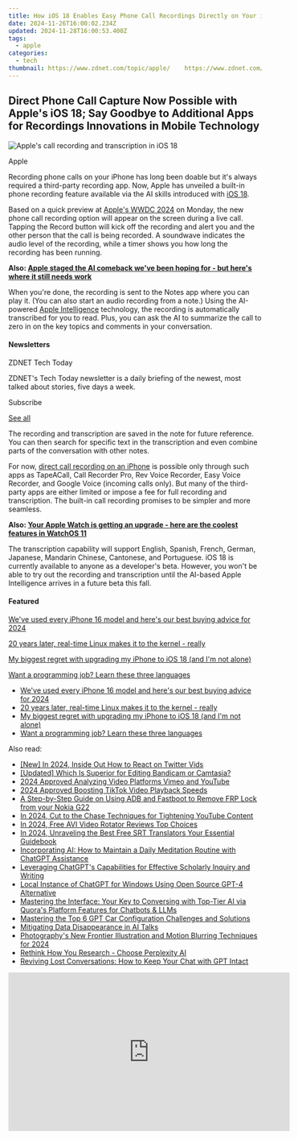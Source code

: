 ```yaml
---
title: How iOS 18 Enables Easy Phone Call Recordings Directly on Your iPhone - The Complete Guide | ZDNET
date: 2024-11-26T16:00:02.234Z
updated: 2024-11-28T16:00:53.400Z
tags:
  - apple
categories:
  - tech
thumbnail: https://www.zdnet.com/topic/apple/    https://www.zdnet.com/a/img/resize/b814d89ed374c81ad7bcad9167adfbef0b5fedad/2024/06/11/a041ef41-933a-422f-9670-8f4da65ae614/apple-ios-18-call-recording.jpg?width=170&height=96&fit=crop&auto=webp
---
```


## Direct Phone Call Capture Now Possible with Apple's iOS 18; Say Goodbye to Additional Apps for Recordings  Innovations in Mobile Technology

![Apple's call recording and transcription in iOS 18](https://www.zdnet.com/a/img/resize/7a8541cf9e99e7958c6c5758c4db773bd6fd6dc7/2024/06/11/a041ef41-933a-422f-9670-8f4da65ae614/apple-ios-18-call-recording.jpg?auto=webp&width=1280)

Apple

Recording phone calls on your iPhone has long been doable but it's always required a third-party recording app. Now, Apple has unveiled a built-in phone recording feature available via the AI skills introduced with [iOS 18](https://www.zdnet.com/article/ios-18-the-biggest-iphone-changes-apple-announced-at-wwdc-2024/).

Based on a quick preview at [Apple's WWDC 2024](https://www.zdnet.com/article/apple-wwdc-2024-recap-every-new-feature-in-ios-18-siri-ai-and-more/) on Monday, the new phone call recording option will appear on the screen during a live call. Tapping the Record button will kick off the recording and alert you and the other person that the call is being recorded. A soundwave indicates the audio level of the recording, while a timer shows you how long the recording has been running.

**Also: [Apple staged the AI comeback we've been hoping for - but here's where it still needs work](https://www.zdnet.com/article/apple-staged-the-ai-comeback-weve-been-hoping-for-but-heres-where-it-still-needs-work/)**

When you're done, the recording is sent to the Notes app where you can play it. (You can also start an audio recording from a note.) Using the AI-powered [Apple Intelligence](https://www.zdnet.com/article/apple-intelligence-faq-every-new-feature-what-models-support-it-and-privacy-concerns/) technology, the recording is automatically transcribed for you to read. Plus, you can ask the AI to summarize the call to zero in on the key topics and comments in your conversation.

#### Newsletters

ZDNET Tech Today

ZDNET's Tech Today newsletter is a daily briefing of the newest, most talked about stories, five days a week.

 Subscribe

[See all](https://www.zdnet.com/newsletters/)

The recording and transcription are saved in the note for future reference. You can then search for specific text in the transcription and even combine parts of the conversation with other notes.

For now, [direct call recording on an iPhone](https://www.zdnet.com/article/how-to-record-a-call-on-iphone/) is possible only through such apps as TapeACall, Call Recorder Pro, Rev Voice Recorder, Easy Voice Recorder, and Google Voice (incoming calls only). But many of the third-party apps are either limited or impose a fee for full recording and transcription. The built-in call recording promises to be simpler and more seamless.

**Also: [Your Apple Watch is getting an upgrade - here are the coolest features in WatchOS 11](https://www.zdnet.com/article/your-apple-watch-is-getting-an-upgrade-here-are-the-coolest-features-in-watchos-11/)**

The transcription capability will support English, Spanish, French, German, Japanese, Mandarin Chinese, Cantonese, and Portuguese. iOS 18 is currently available to anyone as a developer's beta. However, you won't be able to try out the recording and transcription until the AI-based Apple Intelligence arrives in a future beta this fall.

#### Featured

[We've used every iPhone 16 model and here's our best buying advice for 2024](https://www.zdnet.com/article/iphone-16-pro-max-buying-advice-2024/ "We've used every iPhone 16 model and here's our best buying advice for 2024")

[20 years later, real-time Linux makes it to the kernel - really](https://www.zdnet.com/article/20-years-later-real-time-linux-makes-it-to-the-kernel-really/ "20 years later, real-time Linux makes it to the kernel - really")

[My biggest regret with upgrading my iPhone to iOS 18 (and I'm not alone)](https://www.zdnet.com/article/my-biggest-regret-with-upgrading-my-iphone-to-ios-18-and-im-not-alone/ "My biggest regret with upgrading my iPhone to iOS 18 (and I'm not alone)")

[Want a programming job? Learn these three languages](https://www.zdnet.com/article/want-a-programming-job-learn-these-three-languages/ "Want a programming job? Learn these three languages")

* [We've used every iPhone 16 model and here's our best buying advice for 2024](https://www.zdnet.com/article/iphone-16-pro-max-buying-advice-2024/ "We've used every iPhone 16 model and here's our best buying advice for 2024")
* [20 years later, real-time Linux makes it to the kernel - really](https://www.zdnet.com/article/20-years-later-real-time-linux-makes-it-to-the-kernel-really/ "20 years later, real-time Linux makes it to the kernel - really")
* [My biggest regret with upgrading my iPhone to iOS 18 (and I'm not alone)](https://www.zdnet.com/article/my-biggest-regret-with-upgrading-my-iphone-to-ios-18-and-im-not-alone/ "My biggest regret with upgrading my iPhone to iOS 18 (and I'm not alone)")
* [Want a programming job? Learn these three languages](https://www.zdnet.com/article/want-a-programming-job-learn-these-three-languages/ "Want a programming job? Learn these three languages")

<ins class="adsbygoogle"
     style="display:block"
     data-ad-format="autorelaxed"
     data-ad-client="ca-pub-7571918770474297"
     data-ad-slot="1223367746"></ins>

<ins class="adsbygoogle"
     style="display:block"
     data-ad-client="ca-pub-7571918770474297"
     data-ad-slot="8358498916"
     data-ad-format="auto"
     data-full-width-responsive="true"></ins>

<span class="atpl-alsoreadstyle">Also read:</span>
<div><ul>
<li><a href="https://twitter-videos.techidaily.com/new-in-2024-inside-out-how-to-react-on-twitter-vids/"><u>[New] In 2024, Inside Out How to React on Twitter Vids</u></a></li>
<li><a href="https://visual-screen-recording.techidaily.com/updated-which-is-superior-for-editing-bandicam-or-camtasia/"><u>[Updated] Which Is Superior for Editing Bandicam or Camtasia?</u></a></li>
<li><a href="https://youtube-sure.techidaily.com/approved-analyzing-video-platforms-vimeo-and-youtube/"><u>2024 Approved Analyzing Video Platforms Vimeo and YouTube</u></a></li>
<li><a href="https://tiktok-video-recordings.techidaily.com/2024-approved-boosting-tiktok-video-playback-speeds/"><u>2024 Approved Boosting TikTok Video Playback Speeds</u></a></li>
<li><a href="https://android-frp.techidaily.com/a-step-by-step-guide-on-using-adb-and-fastboot-to-remove-frp-lock-from-your-nokia-g22-by-drfone-android/"><u>A Step-by-Step Guide on Using ADB and Fastboot to Remove FRP Lock from your Nokia G22</u></a></li>
<li><a href="https://youtube-sure.techidaily.com/24-cut-to-the-chase-techniques-for-tightening-youtube-content/"><u>In 2024, Cut to the Chase Techniques for Tightening YouTube Content</u></a></li>
<li><a href="https://ai-vdieo-software.techidaily.com/in-2024-free-avi-video-rotator-reviews-top-choices/"><u>In 2024, Free AVI Video Rotator Reviews Top Choices</u></a></li>
<li><a href="https://article-files.techidaily.com/in-2024-unraveling-the-best-free-srt-translators-your-essential-guidebook/"><u>In 2024, Unraveling the Best Free SRT Translators Your Essential Guidebook</u></a></li>
<li><a href="https://tech-haven.techidaily.com/incorporating-ai-how-to-maintain-a-daily-meditation-routine-with-chatgpt-assistance/"><u>Incorporating AI: How to Maintain a Daily Meditation Routine with ChatGPT Assistance</u></a></li>
<li><a href="https://tech-haven.techidaily.com/leveraging-chatgpts-capabilities-for-effective-scholarly-inquiry-and-writing/"><u>Leveraging ChatGPT's Capabilities for Effective Scholarly Inquiry and Writing</u></a></li>
<li><a href="https://tech-haven.techidaily.com/local-instance-of-chatgpt-for-windows-using-open-source-gpt-4-alternative/"><u>Local Instance of ChatGPT for Windows Using Open Source GPT-4 Alternative</u></a></li>
<li><a href="https://tech-haven.techidaily.com/mastering-the-interface-your-key-to-conversing-with-top-tier-ai-via-quoras-platform-features-for-chatbots-and-llms/"><u>Mastering the Interface: Your Key to Conversing with Top-Tier AI via Quora's Platform Features for Chatbots & LLMs</u></a></li>
<li><a href="https://tech-haven.techidaily.com/mastering-the-top-6-gpt-car-configuration-challenges-and-solutions/"><u>Mastering the Top 6 GPT Car Configuration Challenges and Solutions</u></a></li>
<li><a href="https://tech-haven.techidaily.com/mitigating-data-disappearance-in-ai-talks/"><u>Mitigating Data Disappearance in AI Talks</u></a></li>
<li><a href="https://extra-approaches.techidaily.com/photographys-new-frontier-illustration-and-motion-blurring-techniques-for-2024/"><u>Photography's New Frontier Illustration and Motion Blurring Techniques for 2024</u></a></li>
<li><a href="https://tech-haven.techidaily.com/rethink-how-you-research-choose-perplexity-ai/"><u>Rethink How You Research - Choose Perplexity AI</u></a></li>
<li><a href="https://tech-haven.techidaily.com/reviving-lost-conversations-how-to-keep-your-chat-with-gpt-intact/"><u>Reviving Lost Conversations: How to Keep Your Chat with GPT Intact</u></a></li>
</ul></div>

<!-- affiliate ads begin -->
<iframe width="560" height="315" src="https://www.youtube.com/embed/ZblaBc-v2vs?si=CKW1gJwXQT2vZJYo&autoplay=1" title="YouTube video player" frameborder="0" allow="accelerometer; autoplay; clipboard-write; encrypted-media; gyroscope; picture-in-picture; web-share" referrerpolicy="strict-origin-when-cross-origin" allowfullscreen></iframe>
<!-- affiliate ads end -->

